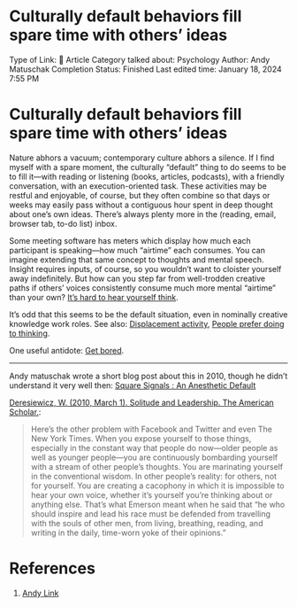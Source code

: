 # Culturally default behaviors fill spare time with others’ ideas

Type of Link: 📝 Article
Category talked about: Psychology
Author: Andy Matuschak
Completion Status: Finished
Last edited time: January 18, 2024 7:55 PM

# **Culturally default behaviors fill spare time with others’ ideas**

Nature abhors a vacuum; contemporary culture abhors a silence. If I find myself with a spare moment, the culturally “default” thing to do seems to be to fill it—with reading or listening (books, articles, podcasts), with a friendly conversation, with an execution-oriented task. These activities may be restful and enjoyable, of course, but they often combine so that days or weeks may easily pass without a contiguous hour spent in deep thought about one’s own ideas. There’s always plenty more in the (reading, email, browser tab, to-do list) inbox.

Some meeting software has meters which display how much each participant is speaking—how much “airtime” each consumes. You can imagine extending that same concept to thoughts and mental speech. Insight requires inputs, of course, so you wouldn’t want to cloister yourself away indefinitely. But how can you step far from well-trodden creative paths if others’ voices consistently consume much more mental “airtime” than your own? [It’s hard to hear yourself think](It’s%20hard%20to%20hear%20yourself%20think.md).

It’s odd that this seems to be the default situation, even in nominally creative knowledge work roles. See also: [Displacement activity](Displacement%20activity.md), [People prefer doing to thinking](People%20prefer%20doing%20to%20thinking.md).

One useful antidote: [Get bored](Get%20bored.md).

---

Andy matuschak wrote a short blog post about this in 2010, though he didn’t understand it very well then: [Square Signals : An Anesthetic Default](https://blog.andymatuschak.org/post/1042904867/an-anesthetic-default)

[Deresiewicz, W. (2010, March 1). Solitude and Leadership. The American Scholar.](https://notes.andymatuschak.org/zY2sfBpNp2NZKiA3d1CCRPX):

> Here’s the other problem with Facebook and Twitter and even The New York Times. When you expose yourself to those things, especially in the constant way that people do now—older people as well as younger people—you are continuously bombarding yourself with a stream of other people’s thoughts. You are marinating yourself in the conventional wisdom. In other people’s reality: for others, not for yourself. You are creating a cacophony in which it is impossible to hear your own voice, whether it’s yourself you’re thinking about or anything else. That’s what Emerson meant when he said that “he who should inspire and lead his race must be defended from travelling with the souls of other men, from living, breathing, reading, and writing in the daily, time-worn yoke of their opinions.”
> 

# References

1. [Andy Link](https://notes.andymatuschak.org/About_these_notes?stackedNotes=z5E5QawiXCMbtNtupvxeoEX&stackedNotes=zKGjQtsTKgscAoq271ZzKqw&stackedNotes=zNQV445UEcyLXVsRVgoVSfv&stackedNotes=zFuk9QqspNYHAgvzZc33ZGH&stackedNotes=zDXBGEWk7msyonQ2Ngnrf8h&stackedNotes=zB74H9CuWrosEuqve7jZyCo&stackedNotes=zRbqwbnhmVdfLtKxMCibMoX&stackedNotes=zH7AVUkqYYK7xmoAn8PTpAV&stackedNotes=z2qjVZKqSqrqkhFhvUpPDtd&stackedNotes=zQvbnYfHdG1gARTbtC4pje6&stackedNotes=zKBhqUkoRWoNV72aG21GYst&stackedNotes=zKzUzQENhyEDnuwPUhh2EQM&stackedNotes=zME6gV6mc1mQ2KDE5acyho8&stackedNotes=z2iksmfhifvy5a16Abv5MUW&stackedNotes=zHTevHGZQPu8QHpRhUmtsuK&stackedNotes=zSve33D7x1qe5WUjojDcM9y&stackedNotes=z2q7U5ZvXeDxXD6vXAbZb9a&stackedNotes=zWzVw2VM4TPjpKXnHUfLaso&stackedNotes=zMmH3GBLKotdP4t1sdSvEQJ)
